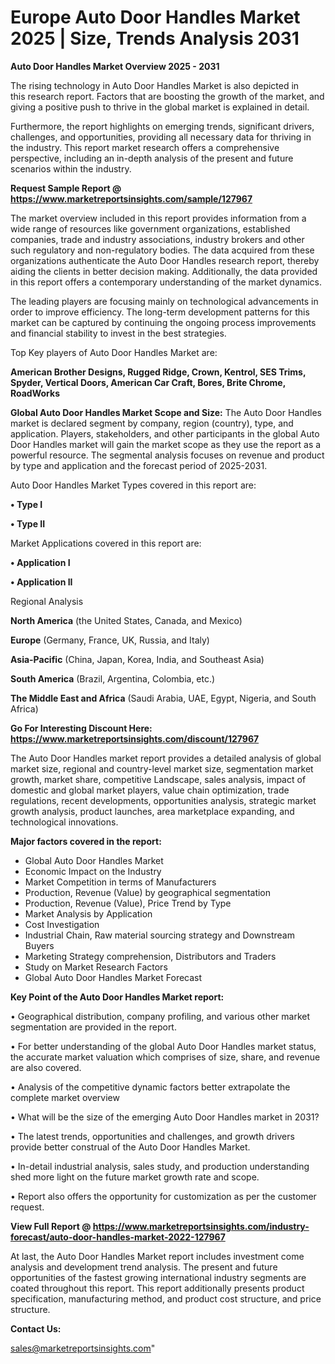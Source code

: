  # Europe Auto Door Handles Market 2025 | Size, Trends Analysis 2031

<Strong> Auto Door Handles Market Overview 2025 - 2031</strong>

The rising technology in Auto Door Handles Market is also depicted in this research report. Factors that are boosting the growth of the market, and giving a positive push to thrive in the global market is explained in detail.

Furthermore, the report highlights on emerging trends, significant drivers, challenges, and opportunities, providing all necessary data for thriving in the industry. This report market research offers a comprehensive perspective, including an in-depth analysis of the present and future scenarios within the industry.

<strong>Request Sample Report @ <a href=https://www.marketreportsinsights.com/sample/127967>https://www.marketreportsinsights.com/sample/127967</a></strong>

The market overview included in this report provides information from a wide range of resources like government organizations, established companies, trade and industry associations, industry brokers and other such regulatory and non-regulatory bodies. The data acquired from these organizations authenticate the Auto Door Handles research report, thereby aiding the clients in better decision making. Additionally, the data provided in this report offers a contemporary understanding of the market dynamics.

The leading players are focusing mainly on technological advancements in order to improve efficiency. The long-term development patterns for this market can be captured by continuing the ongoing process improvements and financial stability to invest in the best strategies.

Top Key players of Auto Door Handles Market are:

<strong>American Brother Designs, Rugged Ridge, Crown, Kentrol, SES Trims, Spyder, Vertical Doors, American Car Craft, Bores, Brite Chrome, RoadWorks</strong>

<strong><b>Global Auto Door Handles Market Scope and Size:</b></strong>
The Auto Door Handles market is declared segment by company, region (country), type, and application. Players, stakeholders, and other participants in the global Auto Door Handles market will gain the market scope as they use the report as a powerful resource. The segmental analysis focuses on revenue and product by type and application and the forecast period of 2025-2031.

Auto Door Handles Market Types covered in this report are:

<strong>• Type I

• Type II</strong>

Market Applications covered in this report are:

<strong>• Application I

• Application II</strong> 

Regional Analysis

<strong>North America</strong> (the United States, Canada, and Mexico)

<strong>Europe</strong> (Germany, France, UK, Russia, and Italy)

<strong>Asia-Pacific</strong> (China, Japan, Korea, India, and Southeast Asia)

<strong>South America</strong> (Brazil, Argentina, Colombia, etc.)

<strong>The Middle East and Africa</strong> (Saudi Arabia, UAE, Egypt, Nigeria, and South Africa)

<strong>Go For Interesting Discount Here: <a href=https://www.marketreportsinsights.com/discount/127967>https://www.marketreportsinsights.com/discount/127967</a></strong>

The Auto Door Handles market report provides a detailed analysis of global market size, regional and country-level market size, segmentation market growth, market share, competitive Landscape, sales analysis, impact of domestic and global market players, value chain optimization, trade regulations, recent developments, opportunities analysis, strategic market growth analysis, product launches, area marketplace expanding, and technological innovations.

<strong><b>Major factors covered in the report:</b></strong>
<ul>
  <li>Global Auto Door Handles Market </li>
  <li>Economic Impact on the Industry</li>
  <li>Market Competition in terms of Manufacturers</li>
  <li>Production, Revenue (Value) by geographical segmentation</li>
  <li>Production, Revenue (Value), Price Trend by Type</li>
  <li>Market Analysis by Application</li>
  <li>Cost Investigation</li>
  <li>Industrial Chain, Raw material sourcing strategy and Downstream Buyers</li>
  <li>Marketing Strategy comprehension, Distributors and Traders</li>
  <li>Study on Market Research Factors</li>
  <li>Global Auto Door Handles Market Forecast</li>
</ul>

<strong><b>Key Point of the Auto Door Handles Market report:</b></strong>

• Geographical distribution, company profiling, and various other market segmentation are provided in the report.

• For better understanding of the global Auto Door Handles market status, the accurate market valuation which comprises of size, share, and revenue are also covered.

• Analysis of the competitive dynamic factors better extrapolate the complete market overview

• What will be the size of the emerging Auto Door Handles market in 2031?

• The latest trends, opportunities and challenges, and growth drivers provide better construal of the Auto Door Handles Market.

• In-detail industrial analysis, sales study, and production understanding shed more light on the future market growth rate and scope.

• Report also offers the opportunity for customization as per the customer request.

<strong><b>View Full Report @ <a href=https://www.marketreportsinsights.com/industry-forecast/auto-door-handles-market-2022-127967>https://www.marketreportsinsights.com/industry-forecast/auto-door-handles-market-2022-127967</a></b></strong>


At last, the Auto Door Handles Market report includes investment come analysis and development trend analysis. The present and future opportunities of the fastest growing international industry segments are coated throughout this report. This report additionally presents product specification, manufacturing method, and product cost structure, and price structure.

<strong>Contact Us:</strong>

sales@marketreportsinsights.com"

